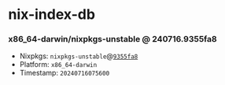 # nix-index-db
### x86_64-darwin/nixpkgs-unstable @ 240716.9355fa8
- Nixpkgs: `nixpkgs-unstable`@[`9355fa8`](https://github.com/NixOS/nixpkgs/commit/9355fa86e6f27422963132c2c9aeedb0fb963d93)
- Platform: `x86_64-darwin`
- Timestamp: `20240716075600`
